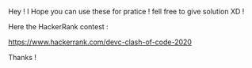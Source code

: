 Hey ! I Hope you can use these for pratice ! fell free to give solution XD !

Here the HackerRank contest :

https://www.hackerrank.com/devc-clash-of-code-2020

Thanks !